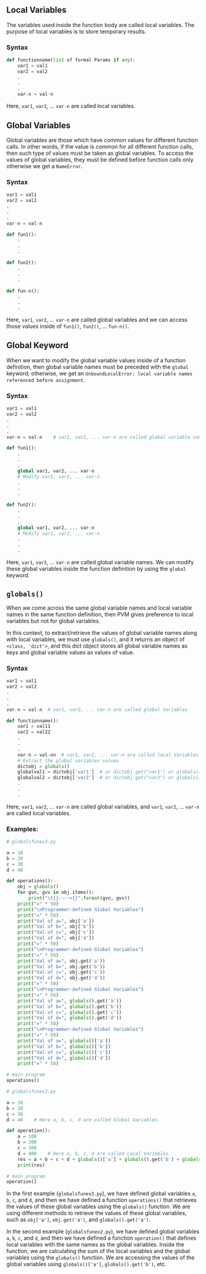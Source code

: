 
## Local Variables

The variables used inside the function body are called local variables. The purpose of local variables is to store temporary results.

### Syntax

```python
def functionname(list of formal Params if any):
    var1 = val1
    var2 = val2
    .
    .
    .
    var-n = val-n
```

Here, `var1`, `var2`, ... `var-n` are called local variables.

## Global Variables

Global variables are those which have common values for different function calls. In other words, if the value is common for all different function calls, then such type of values must be taken as global variables. To access the values of global variables, they must be defined before function calls only otherwise we get a `NameError`.

### Syntax

```python
var1 = val1
var2 = val2
.
.
.
var-n = val-n

def fun1():
    .
    .
    .

def fun2():
    .
    .
    .

def fun-n():
    .
    .
    .
```

Here, `var1`, `var2`, ... `var-n` are called global variables and we can access those values inside of `fun1()`, `fun2()`, ... `fun-n()`.

## Global Keyword

When we want to modify the global variable values inside of a function definition, then global variable names must be preceded with the `global` keyword; otherwise, we get an `UnboundLocalError: local variable names referenced before assignment`.

### Syntax

```python
var1 = val1
var2 = val2
.
.
.
var-n = val-n    # var1, var2, ... var-n are called global variable names.

def fun1():
    .
    .
    .
    global var1, var2, ... var-n
    # Modify var1, var2, ... var-n
    .
    .
    .

def fun2():
    .
    .
    .
    global var1, var2, ... var-n
    # Modify var1, var2, ... var-n
    .
    .
    .
```

Here, `var1`, `var2`, ... `var-n` are called global variable names. We can modify these global variables inside the function definition by using the `global` keyword.

## `globals()`

When we come across the same global variable names and local variable names in the same function definition, then PVM gives preference to local variables but not for global variables.

In this context, to extract/retrieve the values of global variable names along with local variables, we must use `globals()`, and it returns an object of `<class, 'dict'>`, and this dict object stores all global variable names as keys and global variable values as values of value.

### Syntax

```python
var1 = val1
var2 = val2
.
.
.
var-n = val-n  # var1, var2, ... var-n are called global Variables

def functionname():
    var1 = val11
    var2 = val22
    .
    .
    .
    var-n = val-nn  # var1, var2, ... var-n are called local Variables
    # Extract the global variables values
    dictobj = globals()
    globalval1 = dictobj['var1']  # or dictobj.get("var1") or globals()['var1'] or global().get('var1')
    globalval2 = dictobj['var2']  # or dictobj.get("var2") or globals()['var2']
    .
    .
    .
```

Here, `var1`, `var2`, ... `var-n` are called global variables, and `var1`, `var2`, ... `var-n` are called local variables.

### Examples:

```python
# globalsfunex3.py

a = 10
b = 20
c = 30
d = 40

def operations():
    obj = globals()
    for gvn, gvv in obj.items():
        print("\t{}---->{}".format(gvn, gvv))
    print("=" * 50)
    print("\nProgrammer-defined Global Variables")
    print("=" * 50)
    print("Val of a=", obj['a'])
    print("Val of b=", obj['b'])
    print("Val of c=", obj['c'])
    print("Val of d=", obj['d'])
    print("=" * 50)
    print("\nProgrammer-defined Global Variables")
    print("=" * 50)
    print("Val of a=", obj.get('a'))
    print("Val of b=", obj.get('b'))
    print("Val of c=", obj.get('c'))
    print("Val of d=", obj.get('d'))
    print("=" * 50)
    print("\nProgrammer-defined Global Variables")
    print("=" * 50)
    print("Val of a=", globals().get('a'))
    print("Val of b=", globals().get('b'))
    print("Val of c=", globals().get('c'))
    print("Val of d=", globals().get('d'))
    print("=" * 50)
    print("\nProgrammer-defined Global Variables")
    print("=" * 50)
    print("Val of a=", globals()['a'])
    print("Val of b=", globals()['b'])
    print("Val of c=", globals()['c'])
    print("Val of d=", globals()['d'])
    print("=" * 50)

# main program
operations()
```

```python
# globalsfunex2.py

a = 10
b = 20
c = 30
d = 40    # Here a, b, c, d are called Global Variables.

def operation():
    a = 100
    b = 200
    c = 300
    d = 400    # Here a, b, c, d are called Local Variables.
    res = a + b + c + d + globals()['a'] + globals().get('b') + globals()['c'] + globals()['d']
    print(res)

# main program
operation()
```

In the first example (`globalsfunex3.py`), we have defined global variables `a`, `b`, `c`, and `d`, and then we have defined a function `operations()` that retrieves the values of these global variables using the `globals()` function. We are using different methods to retrieve the values of these global variables, such as `obj['a']`, `obj.get('a')`, and `globals().get('a')`.

In the second example (`globalsfunex2.py`), we have defined global variables `a`, `b`, `c`, and `d`, and then we have defined a function `operation()` that defines local variables with the same names as the global variables. Inside the function, we are calculating the sum of the local variables and the global variables using the `globals()` function. We are accessing the values of the global variables using `globals()['a']`, `globals().get('b')`, etc.